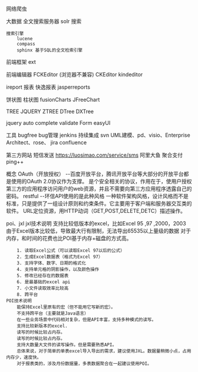 网络爬虫

大数据
	全文搜索服务器	
		solr 搜索

	搜索引擎
	    lucene
	    compass
		sphinx 基于SQL的全文检索引擎

前端框架
	ext	

前端编辑器
	FCKEditor	(浏览器不兼容)
	CKEditor
	kindeditor	

ireport 报表  快逸报表 jasperreports

饼状图 柱状图
	fusionCharts  JFreeChart

TREE
	JQUERY ZTREE
	DTree
	DXTree

jquery
	auto complete
	validate
	Form
	easyUI

工具
	bugfree    bug管理
	jenkins    持续集成
	svn
	UML建模、pd、visio、Enterprise Architect、rose、
	jira
	confluence

第三方网站
	短信发送  https://luosimao.com/service/sms   阿里大鱼
	聚合支付  ping++

概念
	OAuth（开放授权） --百度开放平台，腾讯开放平台等大部分的开放平台都是使用的OAuth 2.0协议作为支撑。
		是个安全相关的协议，作用在于，使用户授权第三方的应用程序访问用户的web资源，并且不需要向第三方应用程序透露自己的密码。
	restful   --环信API使用的是此种风格
		一种软件架构风格，设计风格而不是标准，只是提供了一组设计原则和约束条件。它主要用于客户端和服务器交互类的软件。
		URL定位资源，用HTTP动词（GET,POST,DELETE,DETC）描述操作。

poi、jxl
	jxl技术说明
		支持比较低版本的excel，比如Excel 95 ,97 ,2000，2003
		由于Excel版本比较低，导致最大行有限制，无法导出65535以上量级的数据
		对于内存，和时间的花费也比POI基于内存+磁盘的方式高。

		1. 读取Excel公式（可以读取Excel 97以后的公式）
		2. 生成Excel数据表（格式为Excel 97）
		3. 支持字体、数字、日期的格式化
		4. 支持单元格的阴影操作，以及颜色操作
		5. 修改已经存在的数据表
		6. 是最基础的excel api
		7. 小文件读取效率比较高
		8. 跨平台
	POI技术说明
		能保持Excel里原有的宏（但不能用它写新的宏）。
		不支持跨平台（主要就是Java语言）
		在一些业务场景中代码相对复杂，但是API丰富，支持多种模式的读写。
		支持比较新版本的excel.
		读写的时候比较占内存。
		读写的时候比较占内存。
		支持大数量大文件的读写操作。但是需要熟悉API。
		总体来说，对于简单的单表excel导入导出的需求，建议使用JXL。数据量稍微小点，占用内存少，速度快。
		对于报表类的，涉及月份数据量，多表数据聚合在一起建议使用POI。
